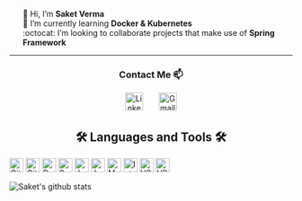 <ul style="list-style: none;">
<li>👋 Hi,  I’m <strong>Saket Verma</strong></li>
<li>🌱 I’m currently learning <strong>Docker & Kubernetes</strong></li>
<li>:octocat: I’m looking to collaborate projects that make use of <strong>Spring Framework</strong></li>  
</ul>

---

<div align="center">
<h3>Contact Me 📫</h3>
  <p align="center">
  <a href="https://in.linkedin.com/in/saket-verma37"><img width="32px" alt="LinkedIn" title="LinkedIn" src="https://raw.githubusercontent.com/rahuldkjain/github-profile-readme-generator/master/src/images/icons/Social/linked-in-alt.svg"/></a>
  &#8287;&#8287;&#8287;&#8287;&#8287;
   <a href="mailto:saketverma.official@gmail.com"><img width="32px" alt="Gmail" title="Gmail" src="https://img.icons8.com/doodle/48/000000/gmail-new.png"/></a>
</p>  
</div>
  


<h2 align="center"> 🛠️ Languages and Tools 🛠️</h2>
<p>
  <a href="#"><img alt="Git" src="https://img.shields.io/badge/Git-F05033.svg?logo=git&logoColor=white" height="25" ></a>
  <a href="#"><img alt="GitHub Pages" src="https://img.shields.io/badge/GitHub%20Pages-327FC7.svg?logo=github&logoColor=white" height="25"></a>
  <a href="#"><img alt="Docker" src="https://img.shields.io/badge/Docker-2CA5E0?style=for-the-badge&logo=docker&logoColor=white" height="25"></a>
  <a href="#"><img alt="Spring Boot" src="https://img.shields.io/badge/Spring_Boot-F2F4F9?style=for-the-badge&logo=spring-boot" height="25"></a>
  <a href="#"><img alt="Java" src="https://img.shields.io/badge/Java-ED8B00?style=for-the-badge&logo=java&logoColor=white" height="25"></a>
  <a href="#"><img alt="JavaScript" src="https://img.shields.io/badge/JavaScript-323330?style=for-the-badge&logo=javascript&logoColor=F7DF1E" height="25"></a>
    <a href="#"><img alt="MongoDB" src="https://img.shields.io/badge/MongoDB-4EA94B?style=for-the-badge&logo=mongodb&logoColor=white" height="25"></a>
  <a href="#"><img alt="Intellij Idea" src="https://img.shields.io/badge/IntelliJ_IDEA-000000.svg?style=for-the-badge&logo=intellij-idea&logoColor=white" height="25"></a>
    <a href="#"><img alt="VS Code" src="https://img.shields.io/badge/VSCode-0078D4?style=for-the-badge&logo=visual%20studio%20code&logoColor=white" height="25"></a>
      <a href="#"><img alt="VS Code" src="https://img.shields.io/badge/VSCode-0078D4?style=for-the-badge&logo=visual%20studio%20code&logoColor=white" height="25"></a>
</p> 

  
![Saket's github stats](https://github-readme-stats.vercel.app/api?username=illuvium37&show_icons=true&theme=radical)
  
  

<!---
illuvium37/illuvium37 is a ✨ special ✨ repository because its `README.md` (this file) appears on your GitHub profile.
You can click the Preview link to take a look at your changes.
--->
